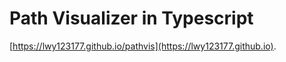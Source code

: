 # Path Visualizer in Typescript

[https://lwy123177.github.io/pathvis](https://lwy123177.github.io).
